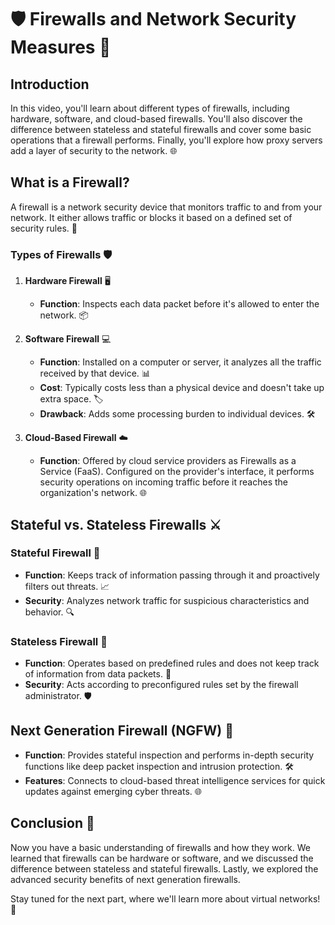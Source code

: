 # 🛡️ Firewalls and Network Security Measures 🔐

## Introduction
In this video, you'll learn about different types of firewalls, including hardware, software, and cloud-based firewalls. You'll also discover the difference between stateless and stateful firewalls and cover some basic operations that a firewall performs. Finally, you'll explore how proxy servers add a layer of security to the network. 🌐

## What is a Firewall?
A firewall is a network security device that monitors traffic to and from your network. It either allows traffic or blocks it based on a defined set of security rules. 🚦

### Types of Firewalls 🛡️
1. **Hardware Firewall** 🖥️
   - **Function**: Inspects each data packet before it's allowed to enter the network. 📦

2. **Software Firewall** 💻
   - **Function**: Installed on a computer or server, it analyzes all the traffic received by that device. 📊
   - **Cost**: Typically costs less than a physical device and doesn't take up extra space. 🏷️
   - **Drawback**: Adds some processing burden to individual devices. 🛠️

3. **Cloud-Based Firewall** ☁️
   - **Function**: Offered by cloud service providers as Firewalls as a Service (FaaS). Configured on the provider's interface, it performs security operations on incoming traffic before it reaches the organization's network. 🌐

## Stateful vs. Stateless Firewalls ⚔️
### Stateful Firewall 🌟
- **Function**: Keeps track of information passing through it and proactively filters out threats. 📈
- **Security**: Analyzes network traffic for suspicious characteristics and behavior. 🔍

### Stateless Firewall 💬
- **Function**: Operates based on predefined rules and does not keep track of information from data packets. 📜
- **Security**: Acts according to preconfigured rules set by the firewall administrator. 🛡️

## Next Generation Firewall (NGFW) 🚀
- **Function**: Provides stateful inspection and performs in-depth security functions like deep packet inspection and intrusion protection. 🛠️
- **Features**: Connects to cloud-based threat intelligence services for quick updates against emerging cyber threats. 🌐

## Conclusion 🏁
Now you have a basic understanding of firewalls and how they work. We learned that firewalls can be hardware or software, and we discussed the difference between stateless and stateful firewalls. Lastly, we explored the advanced security benefits of next generation firewalls.

Stay tuned for the next part, where we'll learn more about virtual networks! 📡
